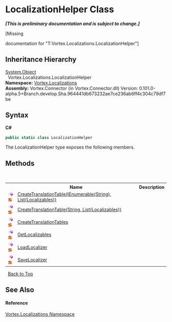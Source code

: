 # LocalizationHelper Class
 _**\[This is preliminary documentation and is subject to change.\]**_

\[Missing <summary> documentation for "T:Vortex.Localizations.LocalizationHelper"\]


## Inheritance Hierarchy
<a href="http://msdn2.microsoft.com/en-us/library/e5kfa45b" target="_blank">System.Object</a><br />&nbsp;&nbsp;Vortex.Localizations.LocalizationHelper<br />
**Namespace:**&nbsp;<a href="N_Vortex_Localizations.md">Vortex.Localizations</a><br />**Assembly:**&nbsp;Vortex.Connector (in Vortex.Connector.dll) Version: 0.101.0-alpha.5+Branch.develop.Sha.964441db673232ae7ce236ab6ff4c304c79df7be

## Syntax

**C#**<br />
``` C#
public static class LocalizationHelper
```

The LocalizationHelper type exposes the following members.


## Methods
&nbsp;<table><tr><th></th><th>Name</th><th>Description</th></tr><tr><td>![Public method](media/pubmethod.gif "Public method")![Static member](media/static.gif "Static member")</td><td><a href="M_Vortex_Localizations_LocalizationHelper_CreateTranslationTable.md">CreateTranslationTable(IEnumerable(String), List(Localizables))</a></td><td /></tr><tr><td>![Public method](media/pubmethod.gif "Public method")![Static member](media/static.gif "Static member")</td><td><a href="M_Vortex_Localizations_LocalizationHelper_CreateTranslationTable_1.md">CreateTranslationTable(String, List(Localizables))</a></td><td /></tr><tr><td>![Public method](media/pubmethod.gif "Public method")![Static member](media/static.gif "Static member")</td><td><a href="M_Vortex_Localizations_LocalizationHelper_CreateTranslationTables.md">CreateTranslationTables</a></td><td /></tr><tr><td>![Public method](media/pubmethod.gif "Public method")![Static member](media/static.gif "Static member")</td><td><a href="M_Vortex_Localizations_LocalizationHelper_GetLocalizables.md">GetLocalizables</a></td><td /></tr><tr><td>![Public method](media/pubmethod.gif "Public method")![Static member](media/static.gif "Static member")</td><td><a href="M_Vortex_Localizations_LocalizationHelper_LoadLocalizer.md">LoadLocalizer</a></td><td /></tr><tr><td>![Public method](media/pubmethod.gif "Public method")![Static member](media/static.gif "Static member")</td><td><a href="M_Vortex_Localizations_LocalizationHelper_SaveLocalizer.md">SaveLocalizer</a></td><td /></tr></table>&nbsp;
<a href="#localizationhelper-class">Back to Top</a>

## See Also


#### Reference
<a href="N_Vortex_Localizations.md">Vortex.Localizations Namespace</a><br />